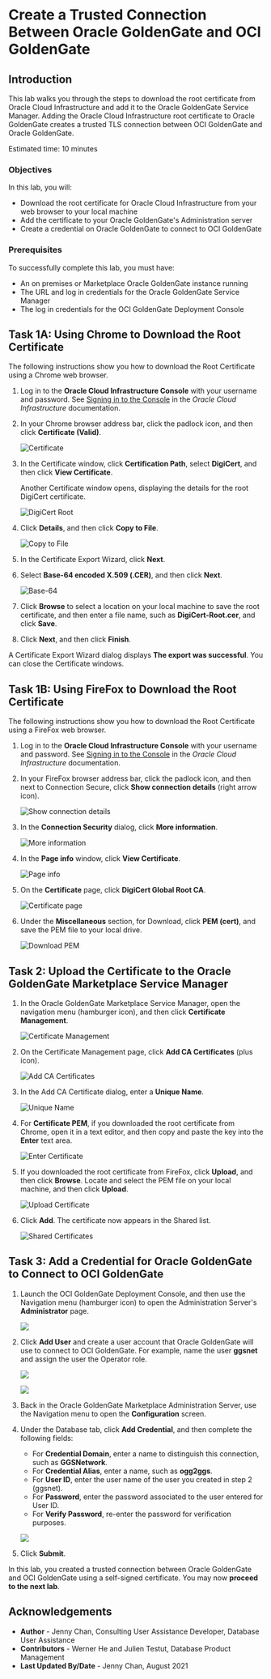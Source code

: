 # Create a Trusted Connection Between Oracle GoldenGate and OCI GoldenGate

## Introduction

This lab walks you through the steps to download the root certificate from Oracle Cloud Infrastructure and add it to the Oracle GoldenGate Service Manager. Adding the Oracle Cloud Infrastructure root certificate to Oracle GoldenGate creates a trusted TLS connection between OCI GoldenGate and Oracle GoldenGate.

Estimated time: 10 minutes

### Objectives

In this lab, you will:

* Download the root certificate for Oracle Cloud Infrastructure from your web browser to your local machine
* Add the certificate to your Oracle GoldenGate's Administration server
* Create a credential on Oracle GoldenGate to connect to OCI GoldenGate

### Prerequisites

To successfully complete this lab, you must have:

* An on premises or Marketplace Oracle GoldenGate instance running
* The URL and log in credentials for the Oracle GoldenGate Service Manager
* The log in credentials for the OCI GoldenGate Deployment Console


## Task 1A: Using Chrome to Download the Root Certificate

The following instructions show you how to download the Root Certificate using a Chrome web browser.

1.  Log in to the **Oracle Cloud Infrastructure Console** with your username and password. See [Signing in to the Console](https://docs.cloud.oracle.com/en-us/iaas/Content/GSG/Tasks/signingin.htm) in the *Oracle Cloud Infrastructure* documentation.

2.  In your Chrome browser address bar, click the padlock icon, and then click **Certificate (Valid)**.

    ![Certificate](images/01-04-certificate.png)

3.  In the Certificate window, click **Certification Path**, select **DigiCert**, and then click **View Certificate**.

    Another Certificate window opens, displaying the details for the root DigiCert certificate.

    ![DigiCert Root](images/01-04-digicert.png)

4.  Click **Details**, and then click **Copy to File**.

    ![Copy to File](images/01-05.png)

5.  In the Certificate Export Wizard, click **Next**.

6.  Select **Base-64 encoded X.509 (.CER)**, and then click **Next**.

    ![Base-64](images/01-07.png)

7.  Click **Browse** to select a location on your local machine to save the root certificate, and then enter a file name, such as **DigiCert-Root.cer**, and click **Save**.

8.  Click **Next**, and then click **Finish**.

A Certificate Export Wizard dialog displays **The export was successful**. You can close the Certificate windows.


## Task 1B: Using FireFox to Download the Root Certificate

The following instructions show you how to download the Root Certificate using a FireFox web browser.

1.  Log in to the **Oracle Cloud Infrastructure Console** with your username and password. See [Signing in to the Console](https://docs.cloud.oracle.com/en-us/iaas/Content/GSG/Tasks/signingin.htm) in the *Oracle Cloud Infrastructure* documentation.

2.  In your FireFox browser address bar, click the padlock icon, and then next to Connection Secure, click **Show connection details** (right arrow icon).

    ![Show connection details](images/01b-02.png)

3.  In the **Connection Security** dialog, click **More information**.

    ![More information](images/01b-03.png)

4.  In the **Page info** window, click **View Certificate**.

    ![Page info](images/01b-04.png)

5.  On the **Certificate** page, click **DigiCert Global Root CA**.

    ![Certificate page](images/01b-05.png)

6.  Under the **Miscellaneous** section, for Download, click **PEM (cert)**, and save the PEM file to your local drive.

    ![Download PEM](images/01b-06.png)

## Task 2: Upload the Certificate to the Oracle GoldenGate Marketplace Service Manager

1.  In the Oracle GoldenGate Marketplace Service Manager, open the navigation menu (hamburger icon), and then click **Certificate Management**.

    ![Certificate Management](images/02-01-certmgmt.png)

2.  On the Certificate Management page, click **Add CA Certificates** (plus icon).

    ![Add CA Certificates](images/02-03-addcert.png)

3.  In the Add CA Certificate dialog, enter a **Unique Name**.

    ![Unique Name](images/02-04-addcertdialog.png)

4.  For **Certificate PEM**, if you downloaded the root certificate from Chrome, open it in a text editor, and then copy and paste the key into the **Enter** text area.

    ![Enter Certificate](images/02-05-entercert.png)

5.  If you downloaded the root certificate from FireFox, click **Upload**, and then click **Browse**. Locate and select the PEM file on your local machine, and then click **Upload**.

    ![Upload Certificate](images/02-06-uploadcert.png)

6.  Click **Add**.  The certificate now appears in the Shared list.

    ![Shared Certificates](images/02-07-certlist.png)

## Task 3: Add a Credential for Oracle GoldenGate to Connect to OCI GoldenGate

1.  Launch the OCI GoldenGate Deployment Console, and then use the Navigation menu (hamburger icon) to open the Administration Server's **Administrator** page.

    ![](images/03-01.png)

2.  Click **Add User** and create a user account that Oracle GoldenGate will use to connect to OCI GoldenGate. For example, name the user **ggsnet** and assign the user the Operator role.

    ![](images/03-02.png)

    ![](images/03-02b.png)

3.  Back in the Oracle GoldenGate Marketplace Administration Server, use the Navigation menu to open the **Configuration** screen.

4.  Under the Database tab, click **Add Credential**, and then complete the following fields:

    * For **Credential Domain**, enter a name to distinguish this connection, such as **GGSNetwork**.
    * For **Credential Alias**,  enter a name, such as **ogg2ggs**.
    * For **User ID**, enter the user name of the user you created in step 2 (ggsnet).
    * For **Password**, enter the password associated to the user entered for User ID.
    * For **Verify Password**, re-enter the password for verification purposes.

    ![](images/03-04.png)

5.  Click **Submit**.

In this lab, you created a trusted connection between Oracle GoldenGate and OCI GoldenGate using a self-signed certificate. You may now **proceed to the next lab**.

## Acknowledgements
* **Author** - Jenny Chan, Consulting User Assistance Developer, Database User Assistance
* **Contributors** -  Werner He and Julien Testut, Database Product Management
* **Last Updated By/Date** - Jenny Chan, August 2021

